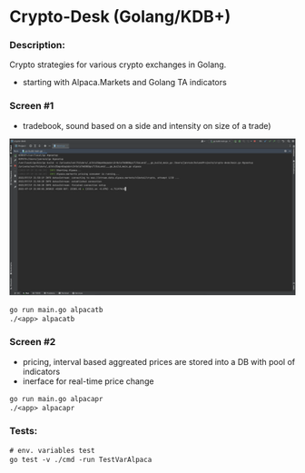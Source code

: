 # Crypto-Desk (Golang/KDB+)

### Description:
Crypto strategies for various crypto exchanges in Golang.
- starting with Alpaca.Markets and Golang TA indicators

### Screen #1
- tradebook, sound based on a side and intensity on size of a trade)

[![Watch the video](crypto-desk.png)](crypto-desk.mp4)
```shell
go run main.go alpacatb
./<app> alpacatb
```

### Screen #2
- pricing, interval based aggreated prices are stored into a DB with pool of indicators
- inerface for real-time price change

```shell
go run main.go alpacapr
./<app> alpacapr
```

### Tests:
```shell
# env. variables test
go test -v ./cmd -run TestVarAlpaca 
```
